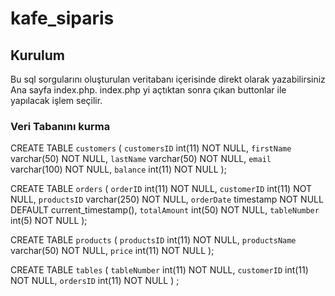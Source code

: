 # kafe_siparis

## Kurulum 
Bu sql sorgularını oluşturulan veritabanı içerisinde direkt olarak yazabilirsiniz
Ana sayfa index.php. index.php yi açtıktan sonra çıkan buttonlar ile yapılacak işlem seçilir.

### Veri Tabanını kurma


CREATE TABLE `customers` (
  `customersID` int(11) NOT NULL,
  `firstName` varchar(50) NOT NULL,
  `lastName` varchar(50) NOT NULL,
  `email` varchar(100) NOT NULL,
  `balance` int(11) NOT NULL
);

CREATE TABLE `orders` (
  `orderID` int(11) NOT NULL,
  `customerID` int(11) NOT NULL,
  `productsID` varchar(250) NOT NULL,
  `orderDate` timestamp NOT NULL DEFAULT current_timestamp(),
  `totalAmount` int(50) NOT NULL,
  `tableNumber` int(5) NOT NULL
);

CREATE TABLE `products` (
  `productsID` int(11) NOT NULL,
  `productsName` varchar(50) NOT NULL,
  `price` int(11) NOT NULL
);

CREATE TABLE `tables` (
  `tableNumber` int(11) NOT NULL,
  `customerID` int(11) NOT NULL,
  `ordersID` int(11) NOT NULL
) ;


